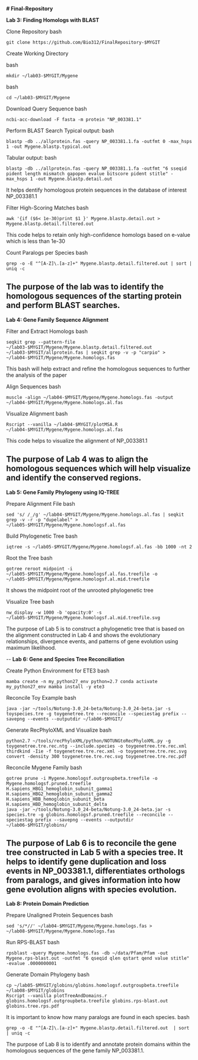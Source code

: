 ****# Final-Repository****

**Lab 3: Finding Homologs with BLAST**

Clone Repository
bash

```
git clone https://github.com/Bio312/FinalRepository-$MYGIT
```

Create Working Directory

bash

```
mkdir ~/lab03-$MYGIT/Mygene
```
bash

```
cd ~/lab03-$MYGIT/Mygene
```

Download Query Sequence
bash

```
ncbi-acc-download -F fasta -m protein "NP_003381.1"
```

Perform BLAST Search
Typical output:
bash

```
blastp -db ../allprotein.fas -query NP_003381.1.fa -outfmt 0 -max_hsps 1 -out Mygene.blastp.typical.out
```

Tabular output:
bash

```
blastp -db ../allprotein.fas -query NP_003381.1.fa -outfmt "6 sseqid pident length mismatch gapopen evalue bitscore pident stitle" -max_hsps 1 -out Mygene.blastp.detail.out
```

It helps dentify homologous protein sequences in the database of interest NP_003381.1

Filter High-Scoring Matches
bash

```
awk '{if ($6< 1e-30)print $1 }' Mygene.blastp.detail.out > Mygene.blastp.detail.filtered.out
```

This code helps to retain only high-confidence homologs based on e-value which is less than 1e-30

Count Paralogs per Species
bash

```
grep -o -E "^[A-Z]\.[a-z]+" Mygene.blastp.detail.filtered.out | sort | uniq -c
```

The purpose of the lab was to identify the homologous sequences of the starting protein and perform BLAST searches. 
---

**Lab 4: Gene Family Sequence Alignment**

Filter and Extract Homologs
bash

```
seqkit grep --pattern-file ~/lab03-$MYGIT/Mygene/Mygene.blastp.detail.filtered.out ~/lab03-$MYGIT/allprotein.fas | seqkit grep -v -p "carpio" > ~/lab04-$MYGIT/Mygene/Mygene.homologs.fas
```
This bash will help extract and refine the homologous sequences to further the analysis of the paper 

Align Sequences
bash

```
muscle -align ~/lab04-$MYGIT/Mygene/Mygene.homologs.fas -output ~/lab04-$MYGIT/Mygene/Mygene.homologs.al.fas
```

Visualize Alignment
bash

```
Rscript --vanilla ~/lab04-$MYGIT/plotMSA.R ~/lab04-$MYGIT/Mygene/Mygene.homologs.al.fas
```
This code helps to visualize the alignment of NP_003381.1

The purpose of Lab 4 was to align the homologous sequences which will help visualize and identify the conserved regions. 
--

**Lab 5: Gene Family Phylogeny using IQ-TREE**

Prepare Alignment File
bash

```
sed 's/ /_/g' ~/lab04-$MYGIT/Mygene/Mygene.homologs.al.fas | seqkit grep -v -r -p "dupelabel" > ~/lab05-$MYGIT/Mygene/Mygene.homologsf.al.fas
```

Build Phylogenetic Tree
bash

```
iqtree -s ~/lab05-$MYGIT/Mygene/Mygene.homologsf.al.fas -bb 1000 -nt 2
```

Root the Tree
bash
```
gotree reroot midpoint -i ~/lab05-$MYGIT/Mygene/Mygene.homologsf.al.fas.treefile -o ~/lab05-$MYGIT/Mygene/Mygene.homologsf.al.mid.treefile
```

It shows the midpoint root of the unrooted phylogenetic tree

Visualize Tree
bash
```
nw_display -w 1000 -b 'opacity:0' -s ~/lab05-$MYGIT/Mygene/Mygene.homologsf.al.mid.treefile.svg
```
The purpose of Lab 5 is to construct a phylogenetic tree that is based on the alignment constructed in Lab 4 and shows the evolutionary relationships, divergence events, and patterns of gene evolution using maximum likelihood. 

--
**Lab 6: Gene and Species Tree Reconciliation**

Create Python Environment for ETE3
bash
```
mamba create -n my_python27_env python=2.7 conda activate my_python27_env mamba install -y ete3
```

Reconcile Toy Example
bash
```
java -jar ~/tools/Notung-3.0_24-beta/Notung-3.0_24-beta.jar -s toyspecies.tre -g toygenetree.tre --reconcile --speciestag prefix --savepng --events --outputdir ~/lab06-$MYGIT/
```

Generate RecPhyloXML and Visualize
bash
```
python2.7 ~/tools/recPhyloXML/python/NOTUNGtoRecPhyloXML.py -g toygenetree.tre.rec.ntg --include.species -o toygenetree.tre.rec.xml
thirdkind -Iie -f toygenetree.tre.rec.xml -o toygenetree.tre.rec.svg
convert -density 300 toygenetree.tre.rec.svg toygenetree.tre.rec.pdf
```

Reconcile Mygene Family
bash
```
gotree prune -i Mygene.homologsf.outgroupbeta.treefile -o Mygene.homologsf.pruned.treefile H.sapiens_HBG1_hemoglobin_subunit_gamma1 H.sapiens_HBG2_hemoglobin_subunit_gamma2 H.sapiens_HBB_hemoglobin_subunit_beta H.sapiens_HBD_hemoglobin_subunit_delta
java -jar ~/tools/Notung-3.0_24-beta/Notung-3.0_24-beta.jar -s species.tre -g globins.homologsf.pruned.treefile --reconcile --speciestag prefix --savepng --events --outputdir ~/lab06-$MYGIT/globins/
```
The purpose of Lab 6 is to reconcile the gene tree constructed in Lab 5 with a species tree. It helps to identify gene duplication and loss events in NP_003381.1, differentiates orthologs from paralogs, and gives information into how gene evolution aligns with species evolution.
--

**Lab 8: Protein Domain Prediction**

Prepare Unaligned Protein Sequences
bash
```
sed 's/*//' ~/lab04-$MYGIT/Mygene/Mygene.homologs.fas > ~/lab08-$MYGIT/Mygene/Mygene.homologs.fas
```


Run RPS-BLAST
bash
```
rpsblast -query Mygene.homologs.fas -db ~/data/Pfam/Pfam -out Mygene.rps-blast.out -outfmt "6 qseqid qlen qstart qend value stitle" -evalue .0000000001
```

Generate Domain Phylogeny
bash
```
cp ~/lab05-$MYGIT/globins/globins.homologsf.outgroupbeta.treefile ~/lab08-$MYGIT/globins
Rscript --vanilla plotTreeAndDomains.r globins.homologsf.outgroupbeta.treefile globins.rps-blast.out globins.tree.rps.pdf
```

It is important to know how many paralogs are found in each species.
bash
```
grep -o -E "^[A-Z]\.[a-z]+" Mygene.blastp.detail.filtered.out  | sort | uniq -c
```
The purpose of Lab 8 is to identify and annotate protein domains within the homologous sequences of the gene family NP_003381.1. 
